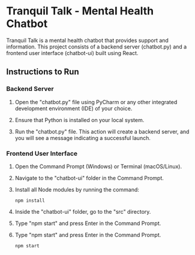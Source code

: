 # Tranquil Talk - Mental Health Chatbot

Tranquil Talk is a mental health chatbot that provides support and information. This project consists of a backend server (chatbot.py) and a frontend user interface (chatbot-ui) built using React.

## Instructions to Run

### Backend Server

1. Open the "chatbot.py" file using PyCharm or any other integrated development environment (IDE) of your choice.

2. Ensure that Python is installed on your local system.

3. Run the "chatbot.py" file. This action will create a backend server, and you will see a message indicating a successful launch.

### Frontend User Interface

1. Open the Command Prompt (Windows) or Terminal (macOS/Linux).

2. Navigate to the "chatbot-ui" folder in the Command Prompt.

3. Install all Node modules by running the command:

   ```shell
   npm install

4. Inside the "chatbot-ui" folder, go to the "src" directory.
5. Type "npm start" and press Enter in the Command Prompt.
6. Type "npm start" and press Enter in the Command Prompt.

     ```shell 
     npm start
